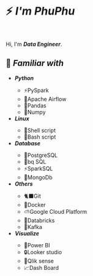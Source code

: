 <h1>⚡️ <i>I'm PhuPhu</i></h1>

<br>
<p>
  Hi, I'm <strong><i>Data Engineer</i></strong>.
</p>

<h2>📑 <i>Familiar with</i></h2>
<ul>
  <!-- <li><strong><i>Golang</i></strong></li>
  <ul>
    <li>⚡Go Fiber</li>
    <li>⚡Echo</li> -->
  <!-- </ul>
  <li><strong><i>C++</i></strong></li>
  <ul>
    <li>🎿Data Structure & Algorithm</li>
  </ul> -->
  <li><strong><i>Python</i></strong></li>
  <ul>
    <li>⚡PySpark</li>
    <li>🚁Apache Airflow</li>
    <li>🐼Pandas</li>
    <li>🤖Numpy</li>
  </ul>
  <!-- <li><strong><i>Scala</i></strong></li>
  <ul>
    <li>⛰️Akka HTTP</li>
  </ul> -->
  <li><strong><i>Linux</i></strong></li>
  <ul>
    <li>🐚Shell script</li>
    <li>🦇Bash script</li>
  </ul>
  <li><strong><i>Database</i></strong></li>
  <ul>
    <li>🐘PostgreSQL</li>
    <li>🍖bq SQL</li>
    <li>⚡SparkSQL</li>
    <li>🍃MongoDb</li>
  </ul>
  <li><strong><i>Others</i></strong></li>
  <ul>
    <li>🐈‍⬛Git</li>
    <li>🐳Docker</li>
    <li>⛅Google Cloud Platform</li>
    <li>📕Databricks</li>
    <li>📩Kafka</li>
  </ul>
  <li><strong><i>Visualize</i></strong></li>
  <ul>
    <li>💪Power BI</li>
    <li>🔒Looker studio</li>
    <li>🐸Qlik sense</li>
    <li>📈Dash Board</li>
  </ul>
</ul>
